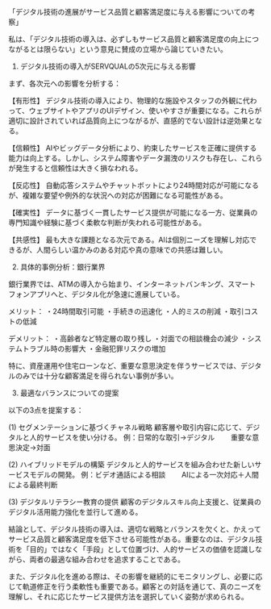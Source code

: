 「デジタル技術の進展がサービス品質と顧客満足度に与える影響についての考察」

私は、「デジタル技術の導入は、必ずしもサービス品質と顧客満足度の向上につながるとは限らない」という意見に賛成の立場から論じていきたい。

1. デジタル技術の導入がSERVQUALの5次元に与える影響

まず、各次元への影響を分析する：

【有形性】
デジタル技術の導入により、物理的な施設やスタッフの外観に代わって、ウェブサイトやアプリのUIデザイン、使いやすさが重要になる。これらが適切に設計されていれば品質向上につながるが、直感的でない設計は逆効果となる。

【信頼性】
AIやビッグデータ分析により、約束したサービスを正確に提供する能力は向上する。しかし、システム障害やデータ漏洩のリスクも存在し、これらが発生すると信頼性は大きく損なわれる。

【反応性】
自動応答システムやチャットボットにより24時間対応が可能になるが、複雑な要望や例外的な状況への対応が困難になる可能性がある。

【確実性】
データに基づく一貫したサービス提供が可能になる一方、従業員の専門知識や経験に基づく柔軟な判断が失われる可能性がある。

【共感性】
最も大きな課題となる次元である。AIは個別ニーズを理解し対応できるが、人間らしい温かみのある対応や真の意味での共感は難しい。

2. 具体的事例分析：銀行業界

銀行業界では、ATMの導入から始まり、インターネットバンキング、スマートフォンアプリへと、デジタル化が急速に進展している。

メリット：
・24時間取引可能
・手続きの迅速化
・人的ミスの削減
・取引コストの低減

デメリット：
・高齢者など特定層の取り残し
・対面での相談機会の減少
・システムトラブル時の影響大
・金融犯罪リスクの増加

特に、資産運用や住宅ローンなど、重要な意思決定を伴うサービスでは、デジタルのみでは十分な顧客満足を得られない事例が多い。

3. 最適なバランスについての提案

以下の3点を提案する：

(1) セグメンテーションに基づくチャネル戦略
顧客層や取引内容に応じて、デジタルと人的サービスを使い分ける。
例：日常的な取引→デジタル
　　重要な意思決定→対面

(2) ハイブリッドモデルの構築
デジタルと人的サービスを組み合わせた新しいサービスモデルの開発。
例：ビデオ通話による相談
　　AIによる一次対応＋人間による最終判断

(3) デジタルリテラシー教育の提供
顧客のデジタルスキル向上支援と、従業員のデジタル活用能力強化を並行して進める。

結論として、デジタル技術の導入は、適切な戦略とバランスを欠くと、かえってサービス品質と顧客満足度を低下させる可能性がある。重要なのは、デジタル技術を「目的」ではなく「手段」として位置づけ、人的サービスの価値を認識しながら、両者の最適な組み合わせを追求することである。

また、デジタル化を進める際は、その影響を継続的にモニタリングし、必要に応じて軌道修正を行う柔軟性も重要である。顧客との対話を通じて、真のニーズを理解し、それに応じたサービス提供方法を選択していく姿勢が求められる。